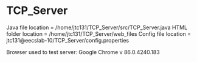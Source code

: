 # TCP_Server
Java file location = /home/jtc131/TCP_Server/src/TCP_Server.java
HTML folder location = /home/jtc131/TCP_Server/web_files
Config file location = jtc131@eecslab-10/TCP_Server/config.properties

Browser used to test server: Google Chrome v  86.0.4240.183